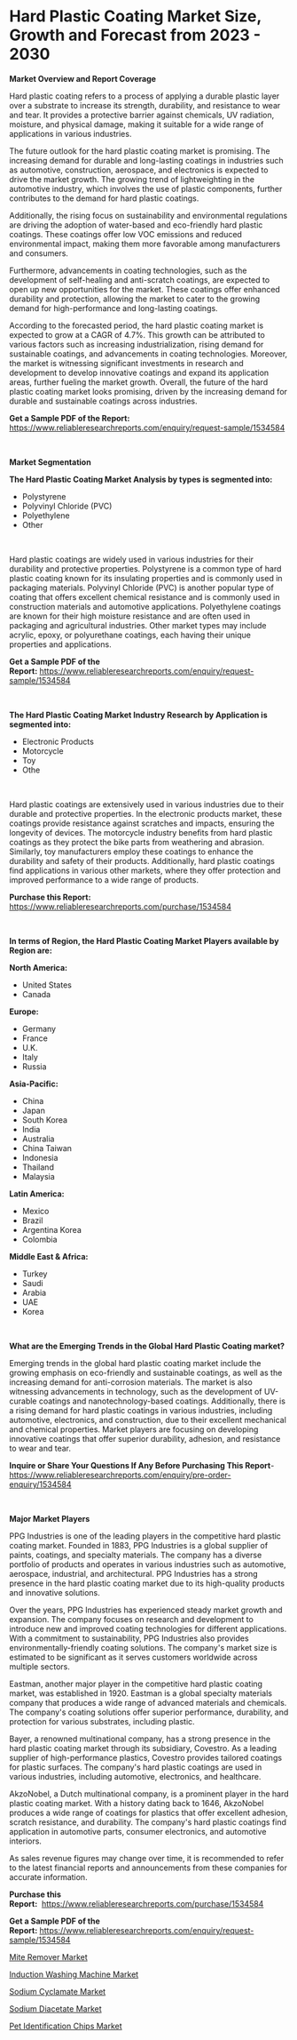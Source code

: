 <p><h1>Hard Plastic Coating Market Size, Growth and Forecast from 2023 - 2030</h1></p><p><strong>Market Overview and Report Coverage</strong></p>
<p><p>Hard plastic coating refers to a process of applying a durable plastic layer over a substrate to increase its strength, durability, and resistance to wear and tear. It provides a protective barrier against chemicals, UV radiation, moisture, and physical damage, making it suitable for a wide range of applications in various industries.</p><p>The future outlook for the hard plastic coating market is promising. The increasing demand for durable and long-lasting coatings in industries such as automotive, construction, aerospace, and electronics is expected to drive the market growth. The growing trend of lightweighting in the automotive industry, which involves the use of plastic components, further contributes to the demand for hard plastic coatings.</p><p>Additionally, the rising focus on sustainability and environmental regulations are driving the adoption of water-based and eco-friendly hard plastic coatings. These coatings offer low VOC emissions and reduced environmental impact, making them more favorable among manufacturers and consumers.</p><p>Furthermore, advancements in coating technologies, such as the development of self-healing and anti-scratch coatings, are expected to open up new opportunities for the market. These coatings offer enhanced durability and protection, allowing the market to cater to the growing demand for high-performance and long-lasting coatings.</p><p>According to the forecasted period, the hard plastic coating market is expected to grow at a CAGR of 4.7%. This growth can be attributed to various factors such as increasing industrialization, rising demand for sustainable coatings, and advancements in coating technologies. Moreover, the market is witnessing significant investments in research and development to develop innovative coatings and expand its application areas, further fueling the market growth. Overall, the future of the hard plastic coating market looks promising, driven by the increasing demand for durable and sustainable coatings across industries.</p></p>
<p><strong>Get a Sample PDF of the Report:</strong> <a href="https://www.reliableresearchreports.com/enquiry/request-sample/1534584">https://www.reliableresearchreports.com/enquiry/request-sample/1534584</a></p>
<p>&nbsp;</p>
<p><strong>Market Segmentation</strong></p>
<p><strong>The Hard Plastic Coating Market Analysis by types is segmented into:</strong></p>
<p><ul><li>Polystyrene</li><li>Polyvinyl Chloride (PVC)</li><li>Polyethylene</li><li>Other</li></ul></p>
<p>&nbsp;</p>
<p><p>Hard plastic coatings are widely used in various industries for their durability and protective properties. Polystyrene is a common type of hard plastic coating known for its insulating properties and is commonly used in packaging materials. Polyvinyl Chloride (PVC) is another popular type of coating that offers excellent chemical resistance and is commonly used in construction materials and automotive applications. Polyethylene coatings are known for their high moisture resistance and are often used in packaging and agricultural industries. Other market types may include acrylic, epoxy, or polyurethane coatings, each having their unique properties and applications.</p></p>
<p><strong>Get a Sample PDF of the Report:</strong>&nbsp;<a href="https://www.reliableresearchreports.com/enquiry/request-sample/1534584">https://www.reliableresearchreports.com/enquiry/request-sample/1534584</a></p>
<p>&nbsp;</p>
<p><strong>The Hard Plastic Coating Market Industry Research by Application is segmented into:</strong></p>
<p><ul><li>Electronic Products</li><li>Motorcycle</li><li>Toy</li><li>Othe</li></ul></p>
<p>&nbsp;</p>
<p><p>Hard plastic coatings are extensively used in various industries due to their durable and protective properties. In the electronic products market, these coatings provide resistance against scratches and impacts, ensuring the longevity of devices. The motorcycle industry benefits from hard plastic coatings as they protect the bike parts from weathering and abrasion. Similarly, toy manufacturers employ these coatings to enhance the durability and safety of their products. Additionally, hard plastic coatings find applications in various other markets, where they offer protection and improved performance to a wide range of products.</p></p>
<p><strong>Purchase this Report:</strong>&nbsp; <a href="https://www.reliableresearchreports.com/purchase/1534584">https://www.reliableresearchreports.com/purchase/1534584</a></p>
<p>&nbsp;</p>
<p><strong>In terms of Region, the Hard Plastic Coating Market Players available by Region are:</strong></p>
<p>
    <p> <strong> North America: </strong>
        <ul>
            <li>United States</li>
            <li>Canada</li>
        </ul>
        </p> 
    <p> <strong> Europe: </strong>
        <ul>
            <li>Germany</li>
            <li>France</li>
            <li>U.K.</li>
            <li>Italy</li>
            <li>Russia</li>
        </ul>
        </p> 
    <p> <strong> Asia-Pacific: </strong>
        <ul>
            <li>China</li>
            <li>Japan</li>
            <li>South Korea</li>
            <li>India</li>
            <li>Australia</li>
            <li>China Taiwan</li>
            <li>Indonesia</li>
            <li>Thailand</li>
            <li>Malaysia</li>
        </ul>
        </p> 
    <p> <strong> Latin America: </strong>
        <ul>
            <li>Mexico</li>
            <li>Brazil</li>
            <li>Argentina Korea</li>
            <li>Colombia</li>
        </ul>
        </p> 
    <p> <strong> Middle East & Africa: </strong>
        <ul>
            <li>Turkey</li>
            <li>Saudi</li>
            <li>Arabia</li>
            <li>UAE</li>
            <li>Korea</li>
        </ul>
    </p>
    </p>
<p>&nbsp;</p>
<p><strong>What are the Emerging Trends in the Global Hard Plastic Coating market?</strong></p>
<p><p>Emerging trends in the global hard plastic coating market include the growing emphasis on eco-friendly and sustainable coatings, as well as the increasing demand for anti-corrosion materials. The market is also witnessing advancements in technology, such as the development of UV-curable coatings and nanotechnology-based coatings. Additionally, there is a rising demand for hard plastic coatings in various industries, including automotive, electronics, and construction, due to their excellent mechanical and chemical properties. Market players are focusing on developing innovative coatings that offer superior durability, adhesion, and resistance to wear and tear.</p></p>
<p><strong>Inquire or Share Your Questions If Any Before Purchasing This Report</strong>- <a href="https://www.reliableresearchreports.com/enquiry/pre-order-enquiry/1534584">https://www.reliableresearchreports.com/enquiry/pre-order-enquiry/1534584</a></p>
<p>&nbsp;</p>
<p><strong>Major Market Players</strong></p>
<p><p>PPG Industries is one of the leading players in the competitive hard plastic coating market. Founded in 1883, PPG Industries is a global supplier of paints, coatings, and specialty materials. The company has a diverse portfolio of products and operates in various industries such as automotive, aerospace, industrial, and architectural. PPG Industries has a strong presence in the hard plastic coating market due to its high-quality products and innovative solutions.</p><p>Over the years, PPG Industries has experienced steady market growth and expansion. The company focuses on research and development to introduce new and improved coating technologies for different applications. With a commitment to sustainability, PPG Industries also provides environmentally-friendly coating solutions. The company's market size is estimated to be significant as it serves customers worldwide across multiple sectors.</p><p>Eastman, another major player in the competitive hard plastic coating market, was established in 1920. Eastman is a global specialty materials company that produces a wide range of advanced materials and chemicals. The company's coating solutions offer superior performance, durability, and protection for various substrates, including plastic.</p><p>Bayer, a renowned multinational company, has a strong presence in the hard plastic coating market through its subsidiary, Covestro. As a leading supplier of high-performance plastics, Covestro provides tailored coatings for plastic surfaces. The company's hard plastic coatings are used in various industries, including automotive, electronics, and healthcare.</p><p>AkzoNobel, a Dutch multinational company, is a prominent player in the hard plastic coating market. With a history dating back to 1646, AkzoNobel produces a wide range of coatings for plastics that offer excellent adhesion, scratch resistance, and durability. The company's hard plastic coatings find application in automotive parts, consumer electronics, and automotive interiors.</p><p>As sales revenue figures may change over time, it is recommended to refer to the latest financial reports and announcements from these companies for accurate information.</p></p>
<p><strong>Purchase this Report:</strong>&nbsp;&nbsp;<a href="https://www.reliableresearchreports.com/purchase/1534584">https://www.reliableresearchreports.com/purchase/1534584</a></p>
<p></p>
<p><strong>Get a Sample PDF of the Report:</strong>&nbsp;<a href="https://www.reliableresearchreports.com/enquiry/request-sample/1534584">https://www.reliableresearchreports.com/enquiry/request-sample/1534584</a></p>
<p><p><a href="https://medium.com/@royalmiller09/mite-remover-nbsp-market-focuses-on-market-share-size-and-projected-forecast-till-2030-09d29da98e94">Mite Remover Market</a></p><p><a href="https://medium.com/@oletawunsch/analyzing-induction-washing-machine-market-global-industry-perspective-and-forecast-2023-to-2030-ec3778563f94">Induction Washing Machine Market</a></p><p><a href="https://github.com/abdelrhmankishk22/Market-Research-Report-List-1/blob/main/sodium-cyclamate-market.md">Sodium Cyclamate Market</a></p><p><a href="https://github.com/maliyahmorrow6654/Market-Research-Report-List-1/blob/main/sodium-diacetate-market.md">Sodium Diacetate Market</a></p><p><a href="https://medium.com/@late.bean.frame/pet-identification-chips-nbsp-market-focuses-on-market-share-size-and-projected-forecast-till-2030-400d93a63b94">Pet Identification Chips Market</a></p></p>